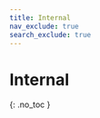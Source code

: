 ```yaml
---
title: Internal
nav_exclude: true
search_exclude: true
---
```


<!-- prettier-ignore-start -->
# Internal
{: .no_toc }

<!-- prettier-ignore-end -->
